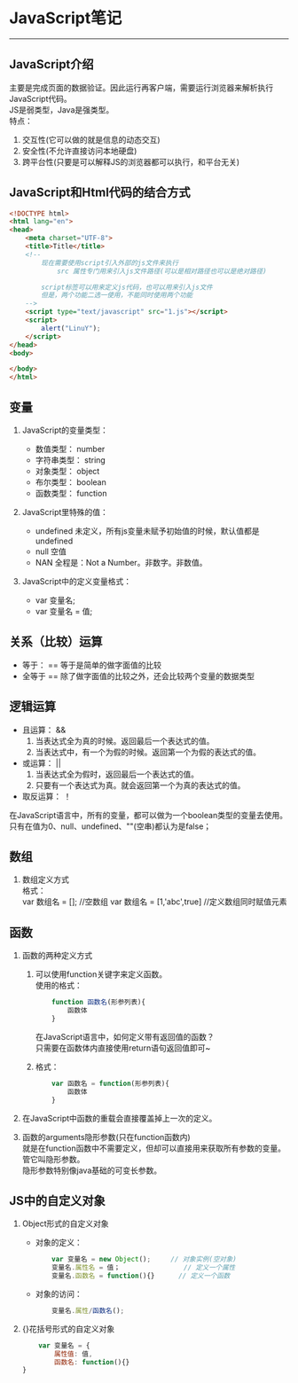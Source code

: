 # JavaScript笔记  
---  
## JavaScript介绍  

主要是完成页面的数据验证。因此运行再客户端，需要运行浏览器来解析执行JavaScript代码。  
JS是弱类型，Java是强类型。  
特点：
1. 交互性(它可以做的就是信息的动态交互)  
2. 安全性(不允许直接访问本地硬盘)
3. 跨平台性(只要是可以解释JS的浏览器都可以执行，和平台无关)

## JavaScript和Html代码的结合方式  

```Html  
<!DOCTYPE html>
<html lang="en">
<head>
    <meta charset="UTF-8">
    <title>Title</title>
    <!--
        现在需要使用script引入外部的js文件来执行
            src 属性专门用来引入js文件路径(可以是相对路径也可以是绝对路径)

        script标签可以用来定义js代码，也可以用来引入js文件
        但是，两个功能二选一使用，不能同时使用两个功能
    -->
    <script type="text/javascript" src="1.js"></script>
    <script>
        alert("LinuY");
    </script>
</head>
<body>

</body>
</html>
```  

## 变量

1. JavaScript的变量类型：
	* 数值类型：			number
	* 字符串类型：		string
	* 对象类型：			object
	* 布尔类型：			boolean
	* 函数类型：			function

2. JavaScript里特殊的值：
	* undefined			未定义，所有js变量未赋予初始值的时候，默认值都是undefined
	* null				空值
	* NAN				全程是：Not a Number。非数字。非数值。

3. JavaScript中的定义变量格式：
	* var 变量名;
	* var 变量名 = 值;

## 关系（比较）运算

* 等于：		==		等于是简单的做字面值的比较
* 全等于		==		除了做字面值的比较之外，还会比较两个变量的数据类型

## 逻辑运算

* 且运算： &&
	1. 当表达式全为真的时候。返回最后一个表达式的值。  
	2. 当表达式中，有一个为假的时候。返回第一个为假的表达式的值。  
* 或运算： ||
	1. 当表达式全为假时，返回最后一个表达式的值。  
	2. 只要有一个表达式为真。就会返回第一个为真的表达式的值。  
* 取反运算： ！

在JavaScript语言中，所有的变量，都可以做为一个boolean类型的变量去使用。 	只有在值为0、null、undefined、""(空串)都认为是false；

## 数组

1. 数组定义方式  
	格式：  
		var 数组名 = [];	//空数组
		var 数组名 = [1,'abc',true]	//定义数组同时赋值元素

## 函数

1. 函数的两种定义方式
	1. 可以使用function关键字来定义函数。  
		使用的格式：  
		```JavaScript
			function 函数名(形参列表){
				函数体
			}
		```  
		在JavaScript语言中，如何定义带有返回值的函数？   
		只需要在函数体内直接使用return语句返回值即可~   

	2. 格式：  
		```JavaScript
			var 函数名 = function(形参列表){
				函数体
			}
		```   

2. 在JavaScript中函数的重载会直接覆盖掉上一次的定义。  

3. 函数的arguments隐形参数(只在function函数内)  
	就是在function函数中不需要定义，但却可以直接用来获取所有参数的变量。管它叫隐形参数。  
	隐形参数特别像java基础的可变长参数。  

## JS中的自定义对象

1. Object形式的自定义对象  
	* 对象的定义：  
		```JavaScript
			var 变量名 = new Object();		// 对象实例(空对象)
			变量名.属性名 = 值；				// 定义一个属性
			变量名.函数名 = function(){}		// 定义一个函数
		```  
	* 对象的访问：  
		```JavaScript
			变量名.属性/函数名();
		```

2. {}花括号形式的自定义对象  
	```JavaScript
		var 变量名 = {
			属性值: 值,
			函数名: function(){}	
	} 
	```

